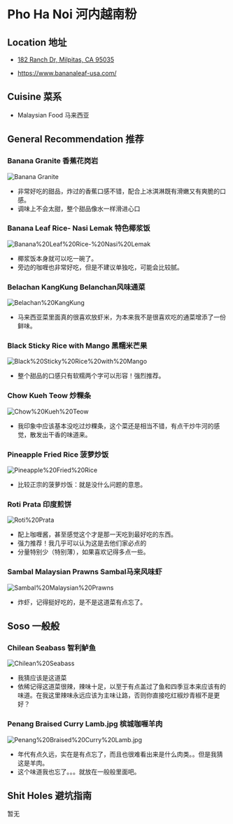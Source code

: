 # Pho Ha Noi  河内越南粉

## Location 地址

- [182 Ranch Dr, Milpitas, CA 95035](https://goo.gl/maps/Fk77Fkd1Ugi36GR28)

- <https://www.bananaleaf-usa.com/>

## Cuisine 菜系

- Malaysian Food 马来西亚

## General Recommendation 推荐

### Banana Granite 香蕉花岗岩

![Banana Granite](Pix2022Oct21st/Banana%20Granite.jpg)

- 非常好吃的甜品，炸过的香蕉口感不错，配合上冰淇淋既有滑嫩又有爽脆的口感。
- 调味上不会太甜，整个甜品像水一样滑进心口

### Banana Leaf Rice- Nasi Lemak 特色椰浆饭

![Banana%20Leaf%20Rice-%20Nasi%20Lemak](Pix2022Oct21st/Banana%20Leaf%20Rice-%20Nasi%20Lemak.jpg)

- 椰浆饭本身就可以吃一碗了。
- 旁边的咖喱也非常好吃，但是不建议单独吃，可能会比较腻。

### Belachan KangKung Belanchan风味通菜

![Belachan%20KangKung](Pix2022Oct21st/Belachan%20KangKung.jpg)

- 马来西亚菜里面真的很喜欢放虾米，为本来我不是很喜欢吃的通菜增添了一份鲜味。

### Black Sticky Rice with Mango 黑糯米芒果

![Black%20Sticky%20Rice%20with%20Mango](Pix2022Oct21st/Black%20Sticky%20Rice%20with%20Mango.jpg)

- 整个甜品的口感只有软糯两个字可以形容！强烈推荐。

### Chow Kueh Teow 炒粿条

![Chow%20Kueh%20Teow](Pix2022Oct21st/Chow%20Kueh%20Teow.jpg)

- 我印象中应该基本没吃过炒粿条，这个菜还是相当不错，有点干炒牛河的感觉，散发出干香的味道来。

### Pineapple Fried Rice 菠萝炒饭

![Pineapple%20Fried%20Rice](Pix2022Oct21st/Pineapple%20Fried%20Rice.jpg)

- 比较正宗的菠萝炒饭：就是没什么问题的意思。

### Roti Prata 印度煎饼

![Roti%20Prata](Pix2022Oct21st/Roti%20Prata.jpg)

- 配上咖喱酱，甚至感觉这个才是那一天吃到最好吃的东西。
- 强力推荐！我几乎可以认为这是去他们家必点的
- 分量特别少（特别薄），如果喜欢记得多点一些。

### Sambal Malaysian Prawns Sambal马来风味虾

![Sambal%20Malaysian%20Prawns](Pix2022Oct21st/Sambal%20Malaysian%20Prawns.jpg)

- 炸虾，记得挺好吃的，是不是这道菜有点忘了。

## Soso 一般般

### Chilean Seabass 智利鲈鱼

![Chilean%20Seabass](Pix2022Oct21st/Chilean%20Seabass.jpg)

- 我猜应该是这道菜
- 依稀记得这道菜很辣，辣味十足，以至于有点盖过了鱼和四季豆本来应该有的味道。在我这里辣味永远应该为主味让路，否则你直接吃红椒炒青椒不是更好？

### Penang Braised Curry Lamb.jpg 槟城咖喱羊肉

![Penang%20Braised%20Curry%20Lamb.jpg](Pix2022Oct21st/Penang%20Braised%20Curry%20Lamb.jpg)

- 年代有点久远，实在是有点忘了，而且也很难看出来是什么肉类。。但是我猜这是羊肉。
- 这个味道我也忘了。。。就放在一般般里面吧。

## Shit Holes 避坑指南

暂无
